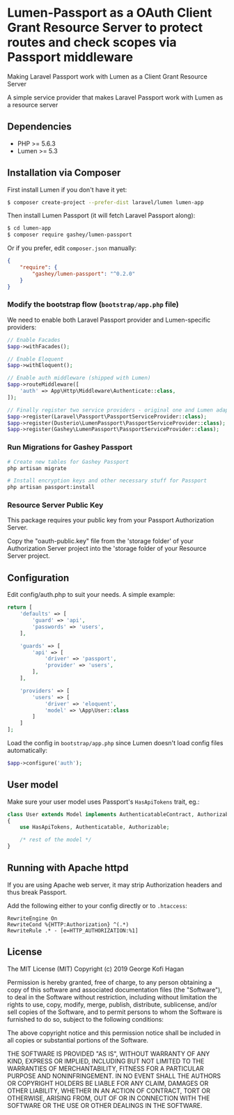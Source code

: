 # Lumen-Passport as a OAuth Client Grant Resource Server to protect routes and check scopes via Passport middleware

Making Laravel Passport work with Lumen as a Client Grant Resource Server

A simple service provider that makes Laravel Passport work with Lumen as a resource server

## Dependencies

* PHP >= 5.6.3
* Lumen >= 5.3

## Installation via Composer

First install Lumen if you don't have it yet:
```bash
$ composer create-project --prefer-dist laravel/lumen lumen-app
```

Then install Lumen Passport (it will fetch Laravel Passport along):

```bash
$ cd lumen-app
$ composer require gashey/lumen-passport
```

Or if you prefer, edit `composer.json` manually:

```json
{
    "require": {
        "gashey/lumen-passport": "^0.2.0"
    }
}
```

### Modify the bootstrap flow (```bootstrap/app.php``` file)

We need to enable both Laravel Passport provider and Lumen-specific providers:

```php
// Enable Facades
$app->withFacades();

// Enable Eloquent
$app->withEloquent();

// Enable auth middleware (shipped with Lumen)
$app->routeMiddleware([
    'auth' => App\Http\Middleware\Authenticate::class,
]);

// Finally register two service providers - original one and Lumen adapter
$app->register(Laravel\Passport\PassportServiceProvider::class);
$app->register(Dusterio\LumenPassport\PassportServiceProvider::class);
$app->register(Gashey\LumenPassport\PassportServiceProvider::class);
```

### Run Migrations for Gashey Passport

```bash
# Create new tables for Gashey Passport 
php artisan migrate

# Install encryption keys and other necessary stuff for Passport
php artisan passport:install
```

### Resource Server Public Key

This package requires your public key from your Passport Authorization Server.

Copy the "oauth-public.key" file from the 'storage folder' of your Authorization Server project into the 'storage folder of your Resource Server project.

## Configuration

Edit config/auth.php to suit your needs. A simple example:

```php
return [
    'defaults' => [
        'guard' => 'api',
        'passwords' => 'users',
    ],

    'guards' => [
        'api' => [
            'driver' => 'passport',
            'provider' => 'users',
        ],
    ],

    'providers' => [
        'users' => [
            'driver' => 'eloquent',
            'model' => \App\User::class
        ]
    ]
];
```

Load the config in `bootstrap/app.php` since Lumen doesn't load config files automatically:

```php
$app->configure('auth');
```

## User model

Make sure your user model uses Passport's ```HasApiTokens``` trait, eg.:

```php
class User extends Model implements AuthenticatableContract, AuthorizableContract
{
    use HasApiTokens, Authenticatable, Authorizable;

    /* rest of the model */
}
```

## Running with Apache httpd

If you are using Apache web server, it may strip Authorization headers and thus break Passport.

Add the following either to your config directly or to ```.htaccess```:

```
RewriteEngine On
RewriteCond %{HTTP:Authorization} ^(.*)
RewriteRule .* - [e=HTTP_AUTHORIZATION:%1]
```

## License

The MIT License (MIT)
Copyright (c) 2019 George Kofi Hagan

Permission is hereby granted, free of charge, to any person obtaining a copy of this software and associated documentation files (the "Software"), to deal in the Software without restriction, including without limitation the rights to use, copy, modify, merge, publish, distribute, sublicense, and/or sell copies of the Software, and to permit persons to whom the Software is furnished to do so, subject to the following conditions:

The above copyright notice and this permission notice shall be included in all copies or substantial portions of the Software.

THE SOFTWARE IS PROVIDED "AS IS", WITHOUT WARRANTY OF ANY KIND, EXPRESS OR IMPLIED, INCLUDING BUT NOT LIMITED TO THE WARRANTIES OF MERCHANTABILITY, FITNESS FOR A PARTICULAR PURPOSE AND NONINFRINGEMENT. IN NO EVENT SHALL THE AUTHORS OR COPYRIGHT HOLDERS BE LIABLE FOR ANY CLAIM, DAMAGES OR OTHER LIABILITY, WHETHER IN AN ACTION OF CONTRACT, TORT OR OTHERWISE, ARISING FROM, OUT OF OR IN CONNECTION WITH THE SOFTWARE OR THE USE OR OTHER DEALINGS IN THE SOFTWARE.
